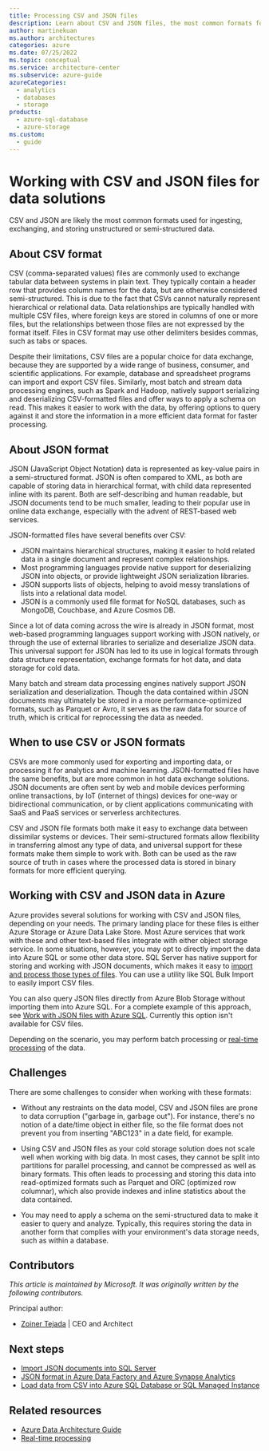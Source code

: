 ```yaml
---
title: Processing CSV and JSON files
description: Learn about CSV and JSON files, the most common formats for ingesting, exchanging, and storing unstructured or semi-structured data.
author: martinekuan
ms.author: architectures
categories: azure
ms.date: 07/25/2022
ms.topic: conceptual
ms.service: architecture-center
ms.subservice: azure-guide
azureCategories:
  - analytics
  - databases
  - storage
products:
  - azure-sql-database
  - azure-storage
ms.custom:
  - guide
---
```


# Working with CSV and JSON files for data solutions

CSV and JSON are likely the most common formats used for ingesting, exchanging, and storing unstructured or semi-structured data.

## About CSV format

CSV (comma-separated values) files are commonly used to exchange tabular data between systems in plain text. They typically contain a header row that provides column names for the data, but are otherwise considered semi-structured. This is due to the fact that CSVs cannot naturally represent hierarchical or relational data. Data relationships are typically handled with multiple CSV files, where foreign keys are stored in columns of one or more files, but the relationships between those files are not expressed by the format itself. Files in CSV format may use other delimiters besides commas, such as tabs or spaces.

Despite their limitations, CSV files are a popular choice for data exchange, because they are supported by a wide range of business, consumer, and scientific applications. For example, database and spreadsheet programs can import and export CSV files. Similarly, most batch and stream data processing engines, such as Spark and Hadoop, natively support serializing and deserializing CSV-formatted files and offer ways to apply a schema on read. This makes it easier to work with the data, by offering options to query against it and store the information in a more efficient data format for faster processing.

## About JSON format

JSON (JavaScript Object Notation) data is represented as key-value pairs in a semi-structured format. JSON is often compared to XML, as both are capable of storing data in hierarchical format, with child data represented inline with its parent. Both are self-describing and human readable, but JSON documents tend to be much smaller, leading to their popular use in online data exchange, especially with the advent of REST-based web services.

JSON-formatted files have several benefits over CSV:

- JSON maintains hierarchical structures, making it easier to hold related data in a single document and represent complex relationships.
- Most programming languages provide native support for deserializing JSON into objects, or provide lightweight JSON serialization libraries.
- JSON supports lists of objects, helping to avoid messy translations of lists into a relational data model.
- JSON is a commonly used file format for NoSQL databases, such as MongoDB, Couchbase, and Azure Cosmos DB.

Since a lot of data coming across the wire is already in JSON format, most web-based programming languages support working with JSON natively, or through the use of external libraries to serialize and deserialize JSON data. This universal support for JSON has led to its use in logical formats through data structure representation, exchange formats for hot data, and data storage for cold data.

Many batch and stream data processing engines natively support JSON serialization and deserialization. Though the data contained within JSON documents may ultimately be stored in a more performance-optimized formats, such as Parquet or Avro, it serves as the raw data for source of truth, which is critical for reprocessing the data as needed.

## When to use CSV or JSON formats

CSVs are more commonly used for exporting and importing data, or processing it for analytics and machine learning. JSON-formatted files have the same benefits, but are more common in hot data exchange solutions. JSON documents are often sent by web and mobile devices performing online transactions, by IoT (internet of things) devices for one-way or bidirectional communication, or by client applications communicating with SaaS and PaaS services or serverless architectures.

CSV and JSON file formats both make it easy to exchange data between dissimilar systems or devices. Their semi-structured formats allow flexibility in transferring almost any type of data, and universal support for these formats make them simple to work with. Both can be used as the raw source of truth in cases where the processed data is stored in binary formats for more efficient querying.

## Working with CSV and JSON data in Azure

Azure provides several solutions for working with CSV and JSON files, depending on your needs. The primary landing place for these files is either Azure Storage or Azure Data Lake Store. Most Azure services that work with these and other text-based files integrate with either object storage service. In some situations, however, you may opt to directly import the data into Azure SQL or some other data store. SQL Server has native support for storing and working with JSON documents, which makes it easy to [import and process those types of files](/sql/relational-databases/json/import-json-documents-into-sql-server). You can use a utility like SQL Bulk Import to easily import CSV files.

You can also query JSON files directly from Azure Blob Storage without importing them into Azure SQL. For a complete example of this approach, see [Work with JSON files with Azure SQL](https://medium.com/@mauridb/work-with-json-files-with-azure-sql-8946f066ddd4). Currently this option isn't available for CSV files.

Depending on the scenario, you may perform batch processing or [real-time processing](../big-data/real-time-processing.yml) of the data.

## Challenges

There are some challenges to consider when working with these formats:

- Without any restraints on the data model, CSV and JSON files are prone to data corruption ("garbage in, garbage out"). For instance, there's no notion of a date/time object in either file, so the file format does not prevent you from inserting "ABC123" in a date field, for example.

- Using CSV and JSON files as your cold storage solution does not scale well when working with big data. In most cases, they cannot be split into partitions for parallel processing, and cannot be compressed as well as binary formats. This often leads to processing and storing this data into read-optimized formats such as Parquet and ORC (optimized row columnar), which also provide indexes and inline statistics about the data contained.

- You may need to apply a schema on the semi-structured data to make it easier to query and analyze. Typically, this requires storing the data in another form that complies with your environment's data storage needs, such as within a database.

## Contributors

*This article is maintained by Microsoft. It was originally written by the following contributors.*

Principal author:

- [Zoiner Tejada](https://www.linkedin.com/in/zoinertejada) | CEO and Architect

## Next steps

- [Import JSON documents into SQL Server](/sql/relational-databases/json/import-json-documents-into-sql-server)
- [JSON format in Azure Data Factory and Azure Synapse Analytics](/azure/data-factory/format-json)
- [Load data from CSV into Azure SQL Database or SQL Managed Instance](/azure/azure-sql/load-from-csv-with-bcp)

## Related resources

- [Azure Data Architecture Guide](../index.md)
- [Real-time processing](../big-data/real-time-processing.yml)

